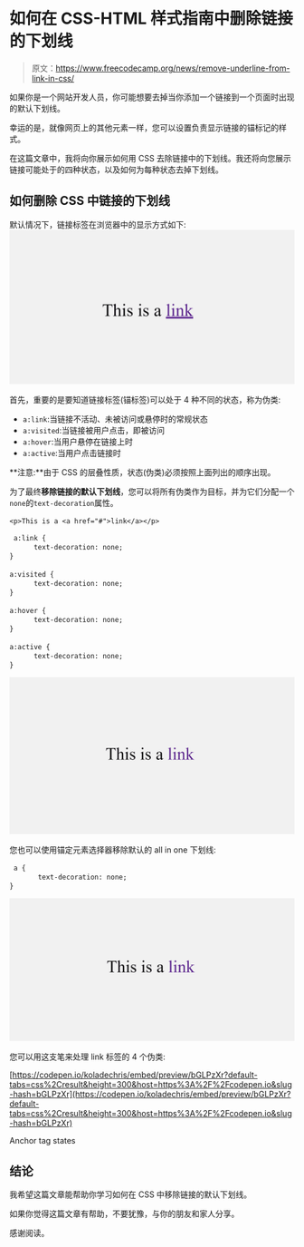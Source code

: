 # 如何在 CSS-HTML 样式指南中删除链接的下划线

> 原文：<https://www.freecodecamp.org/news/remove-underline-from-link-in-css/>

如果你是一个网站开发人员，你可能想要去掉当你添加一个链接到一个页面时出现的默认下划线。

幸运的是，就像网页上的其他元素一样，您可以设置负责显示链接的锚标记的样式。

在这篇文章中，我将向你展示如何用 CSS 去除链接中的下划线。我还将向您展示链接可能处于的四种状态，以及如何为每种状态去掉下划线。

## 如何删除 CSS 中链接的下划线

默认情况下，链接标签在浏览器中的显示方式如下:
![ss1-4](img/308f3be04c777f10724a281a8aa85ad9.png)

首先，重要的是要知道链接标签(锚标签)可以处于 4 种不同的状态，称为伪类:

*   `a:link`:当链接不活动、未被访问或悬停时的常规状态
*   `a:visited`:当链接被用户点击，即被访问
*   `a:hover`:当用户悬停在链接上时
*   `a:active`:当用户点击链接时

**注意:**由于 CSS 的层叠性质，状态(伪类)必须按照上面列出的顺序出现。

为了最终**移除链接的默认下划线**，您可以将所有伪类作为目标，并为它们分配一个`none`的`text-decoration`属性。

```
<p>This is a <a href="#">link</a></p> 
```

```
 a:link {
      text-decoration: none;
}

a:visited {
      text-decoration: none;
}

a:hover {
      text-decoration: none;
}

a:active {
      text-decoration: none;
} 
```

![ss2-4](img/cb74bdbf401784fcdaa9c7cd3fd21377.png)

您也可以使用锚定元素选择器移除默认的 all in one 下划线:

```
 a {
       text-decoration: none;
} 
```

![ss3-5](img/e906cb22b1c0271ebc970ad57a4b3a05.png)

您可以用这支笔来处理 link 标签的 4 个伪类:

[https://codepen.io/koladechris/embed/preview/bGLPzXr?default-tabs=css%2Cresult&height=300&host=https%3A%2F%2Fcodepen.io&slug-hash=bGLPzXr](https://codepen.io/koladechris/embed/preview/bGLPzXr?default-tabs=css%2Cresult&height=300&host=https%3A%2F%2Fcodepen.io&slug-hash=bGLPzXr)

Anchor tag states

## 结论

我希望这篇文章能帮助你学习如何在 CSS 中移除链接的默认下划线。

如果你觉得这篇文章有帮助，不要犹豫，与你的朋友和家人分享。

感谢阅读。